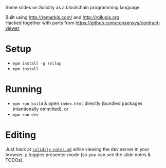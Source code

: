 Some slides on Solidity as a blockchain programming language.

Built using http://remarkjs.com/ and http://rollupjs.org  
Hacked together with parts from https://github.com/consensys/contract-viewer

# Setup

- `npm install -g rollup`
- `npm install`

# Running

- `npm run build` & open `index.html` directly (bundled packages intentionally ommitted), or
- `npm run dev`

# Editing

Just hack at [`solidity-notes.md`](./solidity-notes.md) while viewing the dev server in your browser. `p` toggles presenter mode (so you can see the slide notes & TODOs).
